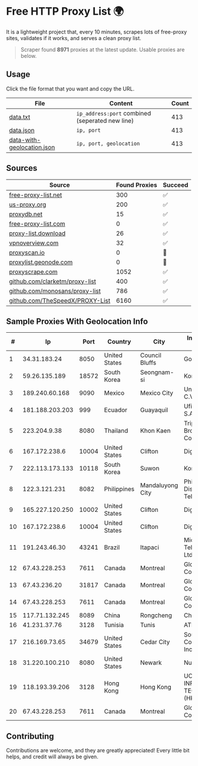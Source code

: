 
# Free HTTP Proxy List 🌍

It is a lightweight project that, every 10 minutes, scrapes lots of free-proxy sites, validates if it works, and serves a clean proxy list.


> Scraper found **8971** proxies at the latest update. Usable proxies are below.

## Usage

Click the file format that you want and copy the URL.


|File|Content|Count|
|----|-------|-----|
|[data.txt](https://raw.githubusercontent.com/themiralay/Proxy-List-World/master/data.txt)|`ip_address:port` combined (seperated new line)|413|
|[data.json](https://raw.githubusercontent.com/themiralay/Proxy-List-World/master/data.json)|`ip, port`|413|
|[data-with-geolocation.json](https://raw.githubusercontent.com/themiralay/Proxy-List-World/master/data-with-geolocation.json)|`ip, port, geolocation`|413|

## Sources

|Source|Found Proxies|Succeed|
|------|-------------|-------|
|[free-proxy-list.net](https://free-proxy-list.net)|300|✅|
|[us-proxy.org](https://www.us-proxy.org)|200|✅|
|[proxydb.net](http://proxydb.net)|15|✅|
|[free-proxy-list.com](https://free-proxy-list.com/?page=&port=&type%5B%5D=http&type%5B%5D=https&up_time=0&search=Search)|0|✅|
|[proxy-list.download](https://www.proxy-list.download/HTTP)|26|✅|
|[vpnoverview.com](https://vpnoverview.com/privacy/anonymous-browsing/free-proxy-servers)|32|✅|
|[proxyscan.io](https://www.proxyscan.io)|0|🚫|
|[proxylist.geonode.com](https://proxylist.geonode.com/api/proxy-list?limit=300&page=1&sort_by=lastChecked&sort_type=desc&protocols=http,https)|0|🚫|
|[proxyscrape.com](https://api.proxyscrape.com/v2/?request=displayproxies&protocol=http&timeout=10000&country=all&ssl=all&anonymity=all)|1052|✅|
|[github.com/clarketm/proxy-list](https://raw.githubusercontent.com/clarketm/proxy-list/master/proxy-list-raw.txt)|400|✅|
|[github.com/monosans/proxy-list](https://raw.githubusercontent.com/monosans/proxy-list/main/proxies/http.txt)|786|✅|
|[github.com/TheSpeedX/PROXY-List](https://raw.githubusercontent.com/TheSpeedX/PROXY-List/master/http.txt)|6160|✅|


## Sample Proxies With Geolocation Info

|#|Ip|Port|Country|City|Internet Service Provider|
|-|--|----|-------|----|-------------------------|
|1|34.31.183.24|8050|United States|Council Bluffs|Google LLC|
|2|59.26.135.189|18572|South Korea|Seongnam-si|Korea Telecom|
|3|189.240.60.168|9090|Mexico|Mexico City|Uninet S.A. de C.V.|
|4|181.188.203.203|999|Ecuador|Guayaquil|Ufinet Panama S.A.|
|5|223.204.9.38|8080|Thailand|Khon Kaen|Triple T Broadband Public Company Limited|
|6|167.172.238.6|10004|United States|Clifton|DigitalOcean, LLC|
|7|222.113.173.133|10118|South Korea|Suwon|Korea Telecom|
|8|122.3.121.231|8082|Philippines|Mandaluyong City|Philippine Long Distance Telephone Co.|
|9|165.227.120.250|10002|United States|Clifton|DigitalOcean, LLC|
|10|167.172.238.6|10004|United States|Clifton|DigitalOcean, LLC|
|11|191.243.46.30|43241|Brazil|Itapaci|Microturbo Telecomunicacoes Ltda-me|
|12|67.43.228.253|7611|Canada|Montreal|GloboTech Communications|
|13|67.43.236.20|31817|Canada|Montreal|GloboTech Communications|
|14|67.43.228.253|7611|Canada|Montreal|GloboTech Communications|
|15|117.71.132.245|8089|China|Rongcheng|Chinanet|
|16|41.231.37.76|3128|Tunisia|Tunis|ATI - ISP|
|17|216.169.73.65|34679|United States|Cedar City|South Central Communications, Inc.|
|18|31.220.100.210|8080|United States|Newark|Nubes, LLC|
|19|118.193.39.206|3128|Hong Kong|Hong Kong|UCLOUD INFORMATION TECHNOLOGY (HK) LIMITED|
|20|67.43.228.253|7611|Canada|Montreal|GloboTech Communications|



## Contributing

Contributions are welcome, and they are greatly appreciated! Every
little bit helps, and credit will always be given.

